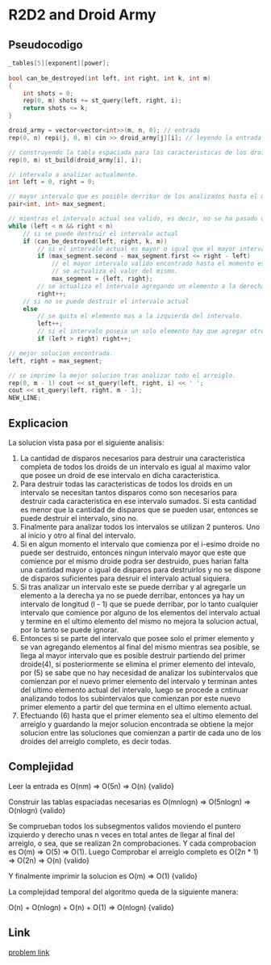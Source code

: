 # R2D2 and Droid Army

## Pseudocodigo

```cpp
_tables[5][exponent][power];
 
bool can_be_destroyed(int left, int right, int k, int m)
{
    int shots = 0;
    rep(0, m) shots += st_query(left, right, i);
    return shots <= k;
}

droid_army = vector<vector<int>>(m, n, 0); // entrada
rep(0, n) repi(j, 0, m) cin >> droid_army[j][i]; // leyendo la entrada

// construyendo la tabla espaciada para las caracteristicas de los droides para cada tipo de arma.
rep(0, m) st_build(droid_army[i], i); 

// intervalo a analizar actualmente.
int left = 0, right = 0;

// mayor intervalo que es posible derribar de los analizados hasta el momento.
pair<int, int> max_segment;

// mientras el intervalo actual sea valido, es decir, no se ha pasado del final del arreiglo
while (left < n && right < n)
	// si se puede destruir el intervalo actual
	if (can_be_destroyed(left, right, k, m))
		// si el intervalo actual es mayor o igual que el mayor intervalo valido encontrado hasta el momento.
		if (max_segment.second - max_segment.first <= right - left)
			// el mayor intervalo valido encontrado hasta el momento es el actual. 
			// se actualiza el valor del mismo.
			max_segment = {left, right};
		// se actualiza el intervalo agregando un elemento a la derecha.
		right++;
	// si no se puede destruir el intervalo actual
	else
		// se quita el elemento mas a la izquierda del intervalo.
		left++;
		// si el intervalo poseia un solo elemento hay que agregar otro elemento a la derecha para que el intervalo no quede vacio.
		if (left > right) right++;

// mejor solucion encontrada.
left, right = max_segment;

// se imprime la mejor solucion tras analizar todo el arreiglo.
rep(0, m - 1) cout << st_query(left, right, i) << ' ';
cout << st_query(left, right, m - 1);
NEW_LINE;
```

## Explicacion

La solucion vista pasa por el siguiente analisis:

1. La cantidad de disparos necesarios para destruir una caracteristica completa de todos los droids de un intervalo es igual al maximo valor que posee un droid de ese intervalo en dicha caracteristica.
2. Para destruir todas las caracteristicas de todos los droids en un intervalo se necesitan tantos disparos como son necesarios para destruir cada caracteristica en ese intervalo sumados. Si esta cantidad es menor que la cantidad de disparos que se pueden usar, entonces se puede destruir el intervalo, sino no.
3. Finalmente para analizar todos los intervalos se utilizan 2 punteros. Uno al inicio y otro al final del intervalo.
4. Si en algun momento el intervalo que comienza por el i-esimo droide no puede ser destruido, entonces ningun intervalo mayor que este que comience por el mismo droide podra ser destruido, pues harian falta una cantidad mayor o igual de disparos para destruirlos y no se dispone de disparos suficientes para desruir el intervalo actual siquiera.
5. Si tras analizar un intervalo este se puede derribar y al agregarle un elemento a la derecha ya no se puede derribar, entonces ya hay un intervalo de longitud (l - 1) que se puede derribar, por lo tanto cualquier intervalo que comience por alguno de los elementos del intervalo actual y termine en el ultimo elemento del mismo no mejora la solucion actual, por lo tanto se puede ignorar.
6. Entonces si se parte del intervalo que posee solo el primer elemento y se van agregando elementos al final del mismo mientras sea posible, se llega al mayor intervalo que es posible destruir partiendo del primer droide(4), si posteriormente se elimina el primer elemento del intevalo, por (5) se sabe que no hay necesidad de analizar los subintervalos que comienzan por el nuevo primer elemento del intervalo y terminan antes del ultimo elemento actual del intervalo, luego se procede a cntinuar analizando todos los subintervalos que comienzan por este nuevo primer elemento a partir del que termina en el ultimo elemento actual.
7. Efectuando (6) hasta que el primer elemento sea el ultimo elemento del arreiglo y guardando la mejor solucion encontrada se obtiene la mejor solucion entre las soluciones que comienzan a partir de cada uno de los droides del arreiglo completo, es decir todas.

## Complejidad

Leer la entrada es O(nm) => O(5n) => O(n) {valido}

Construir las tablas espaciadas necesarias es O(mnlogn) => O(5nlogn) => O(nlogn) {valido}

Se comprueban todos los subsegmentos validos moviendo el puntero izquierdo y derecho unas n veces en total antes de llegar al final del arreiglo, o sea, que se realizan 2n comprobaciones. Y cada comprobacion es O(m) => O(5) => O(1). Luego Comprobar el arreiglo completo es O(2n * 1) => O(2n) => O(n) {valido}

Y finalmente imprimir la solucion es O(m) => O(1) {valido}

La complejidad temporal del algoritmo queda de la siguiente manera:

O(n) + O(nlogn) + O(n) + O(1) => O(nlogn) {valido}

## Link

[problem link]([https://codeforces.com/contest/514/problem/D]())
